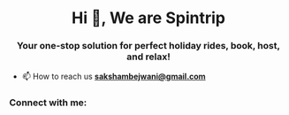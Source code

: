 <h1 align="center">Hi 👋, We are Spintrip</h1>
<h3 align="center">Your one-stop solution for perfect holiday rides, book, host, and relax!</h3>

- 📫 How to reach us **sakshambejwani@gmail.com**

<h3 align="left">Connect with me:</h3>
<p align="left">
</p>
